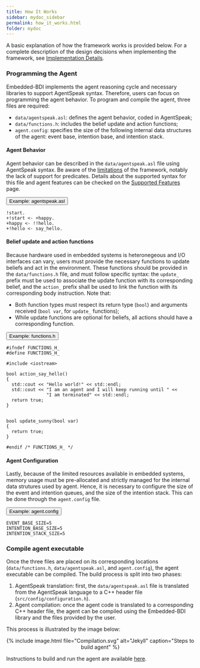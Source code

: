 ```yaml
---
title: How It Works
sidebar: mydoc_sidebar
permalink: how_it_works.html
folder: mydoc
---
```


A basic explanation of how the framework works is provided below. For a complete description of the design decisions when implementing the framework, see [Implementation Details](./implementation_details.html).

### Programming the Agent

Embedded-BDI implements the agent reasoning cycle and necessary libraries to support AgentSpeak syntax. Therefore, users can focus on programming the agent behavior. To program and compile the agent, three files are required:

* `data/agentspeak.asl`: defines the agent behavior, coded in AgentSpeak;
* `data/functions.h`: includes the belief update and action functions;
* `agent.config`: specifies the size of the following internal data structures of the agent: event base, intention base, and intention stack.

#### Agent Behavior

Agent behavior can be described in the `data/agentspeak.asl` file using AgentSpeak syntax. Be aware of the [limitations](./unsupported_features.html) of the framework, notably the lack of support for predicates. Details about the supported syntax for this file and agent features can be checked on the [Supported Features](./supported_features.html) page.

<p>
  <button class="btn btn-primary" type="button" data-toggle="collapse" data-target="#collapseAgentBehavior" aria-expanded="false" aria-controls="collapseAgentBehavior">
    Example: agentspeak.asl
  </button>
</p>
<div class="collapse" id="collapseAgentBehavior">
  <div class="card card-body">
    <pre><code>!start.
+!start <- +happy.
+happy <- !!hello.
+!hello <- say_hello.</code></pre>
  </div>
</div>


#### Belief update and action functions

Because hardware used in embedded systems is heteronegeous and I/O interfaces can vary, users must provide the necessary functions to update beliefs and act in the environment. These functions should be provided in the `data/functions.h` file, and must follow specific syntax: the `update_` prefix must be used to associate the update function with its corresponding belief, and the `action_` prefix shall be used to link the function with its corresponding body instruction. Note that:
  * Both function types must respect its return type (`bool`) and arguments received (`bool var`, for `update_` functions);
  * While update functions are optional for beliefs, all actions should have a corresponding function.

<p>
  <button class="btn btn-primary" type="button" data-toggle="collapse" data-target="#collapseFunctions" aria-expanded="false" aria-controls="collapseFunctions">
    Example: functions.h
  </button>
</p>
<div class="collapse" id="collapseFunctions">
  <div class="card card-body">
    <pre><code>#ifndef FUNCTIONS_H_
#define FUNCTIONS_H_<br>
#include &lt;iostream&gt;<br>
bool action_say_hello()
{
  std::cout << "Hello world!" << std::endl;
  std::cout << "I am an agent and I will keep running until " <<
               "I am terminated" << std::endl;
  return true;
}<br><br>
bool update_sunny(bool var)
{
  return true;
}<br>
#endif /* FUNCTIONS_H_ */</code></pre>
  </div>
</div>

#### Agent Configuration

Lastly, because of the limited resources available in embedded systems, memory usage must be pre-allocated and strictly managed for the internal data strutures used by agent. Hence, it is necessary to configure the size of the event and intention queues, and the size of the intention stack. This can be done through the `agent.config` file.

<p>
  <button class="btn btn-primary" type="button" data-toggle="collapse" data-target="#collapseConfig" aria-expanded="false" aria-controls="collapseConfig">
    Example: agent.config
  </button>
</p>
<div class="collapse" id="collapseConfig">
  <div class="card card-body">
    <pre><code>EVENT_BASE_SIZE=5
INTENTION_BASE_SIZE=5
INTENTION_STACK_SIZE=5</code></pre>
  </div>
</div>

### Compile agent executable

Once the three files are placed on its corresponding locations (`data/functions.h`, `data/agentspeak.asl`, and `agent.config`), the agent executable can be compiled. The build process is split into two phases:

1. AgentSpeak translation: first, the `data/agentspeak.asl` file is translated from the AgentSpeak language to a C++ header file (`src/config/configuration.h`).
2. Agent compilation: once the agent code is translated to a corresponding C++ header file, the agent can be compiled using the Embedded-BDI library and the files provided by the user.

This process is illustrated by the image below:

<center>{% include image.html file="Compilation.svg" alt="Jekyll" caption="Steps to build agent" %}</center>

Instructions to build and run the agent are available [here](./build_run.html).